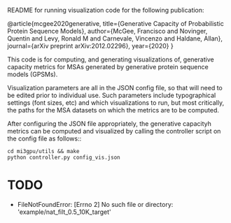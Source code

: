 README for running visualization code for the following publication:

@article{mcgee2020generative,
  title={Generative Capacity of Probabilistic Protein Sequence Models},
  author={McGee, Francisco and Novinger, Quentin and Levy, Ronald M and Carnevale, Vincenzo and Haldane, Allan},
  journal={arXiv preprint arXiv:2012.02296},
  year={2020}
}

This code is for computing, and generating visualizations of, 
generative capacity metrics for MSAs generated by 
generative protein sequence models (GPSMs).

Visualization parameters are all in the JSON config file, so
that will need to be edited prior to individual use. Such
parameters include typographical settings (font sizes, etc) 
and which visualizations to run, but most critically, 
the paths for the MSA datasets on which the metrics are to be computed.

After configuring the JSON file appropriately,
the generative capacityh metrics can be computed and visualized 
by calling the controller script on the config file as follows::

```
cd mi3gpu/utils && make
python controller.py config_vis.json
```

# TODO
- FileNotFoundError: [Errno 2] No such file or directory: 'example/nat_filt_0.5_10K_target'

